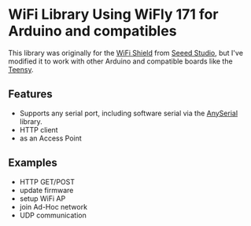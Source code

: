 # WiFi Library Using WiFly 171 for Arduino and compatibles

This library was originally for the [WiFi Shield](http://www.seeedstudio.com/depot/wifi-shield-p-1220.html?cPath=19_20)
from [Seeed Studio](http://seeedstudio.com), but I've modified it to work with
other Arduino and compatible boards like the [Teensy](http://pjrc.com/store/teensy31.html).

## Features
+ Supports any serial port, including software serial via the [AnySerial](https://github.com/synfinatic/AnySerial) library.
+ HTTP client
+ as an Access Point

## Examples
+ HTTP GET/POST
+ update firmware
+ setup WiFi AP
+ join Ad-Hoc network
+ UDP communication
